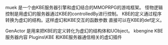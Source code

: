 muek 是一个由KBE服务器引擎和虚幻结合的MMOPRPG的游戏框架。
怪物逻辑控制是用虚幻的服务器通过KBE的controlledBy进行控制。
KBE的定义通过程序转换为虚幻的结构。这样虚幻和KBE交互的函数参数
直接可以在KBE的def定义。

GenActor    是用来把KBE的定义转化为虚幻的结构体和UObject。
kbengine    KBE服务器内容
Plugins\KBE 和KBE服务器通信相关的虚幻插件
